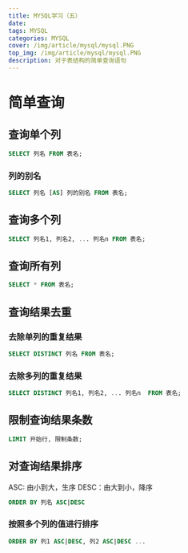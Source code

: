 ```yaml
---
title: MYSQL学习（五）
date:
tags: MYSQL
categories: MYSQL
cover: /img/article/mysql/mysql.PNG
top_img: /img/article/mysql/mysql.PNG
description: 对于表结构的简单查询语句
---
```


# 简单查询

## 查询单个列

```sql
SELECT 列名 FROM 表名;
```

### 列的别名

```sql
SELECT 列名 [AS] 列的别名 FROM 表名;
```

## 查询多个列

```sql
SELECT 列名1, 列名2, ... 列名n FROM 表名;
```

## 查询所有列

```sql
SELECT * FROM 表名;
```

## 查询结果去重

### 去除单列的重复结果

```sql
SELECT DISTINCT 列名 FROM 表名;
```

### 去除多列的重复结果

```sql
SELECT DISTINCT 列名1, 列名2, ... 列名n  FROM 表名;
```

## 限制查询结果条数

```sql
LIMIT 开始行, 限制条数;
```

## 对查询结果排序

ASC: 由小到大，生序
DESC：由大到小，降序

```sql
ORDER BY 列名 ASC|DESC
```

### 按照多个列的值进行排序

```sql
ORDER BY 列1 ASC|DESC, 列2 ASC|DESC ...
```
